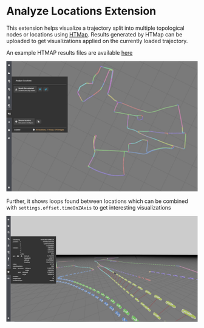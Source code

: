 # Analyze Locations Extension

This extension helps visualize a trajectory split into multiple topological nodes or locations using [HTMap](https://github.com/emiliofidalgo/htmap). Results generated by HTMap can be uploaded to get visualizations applied on the currently loaded trajectory.

An example HTMAP results files are available [here](/docs/attachments/extensions/locations/htmap_results.zip)

![screenshot](/docs/attachments/extensions/locations/analyze_locations.jpg)

Further, it shows loops found between locations which can be combined with `settings.offset.timeOnZAxis` to get interesting visualizations

![screenshot](/docs/attachments/extensions/locations/analyze_location_loops.jpg)
